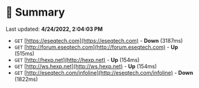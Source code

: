 # 📖 Summary
Last updated: **4/24/2022, 2:04:03 PM**

- `GET` [https://eseqtech.com](https://eseqtech.com) - **Down** (3187ms)
- `GET` [http://forum.eseqtech.com](http://forum.eseqtech.com) - **Up** (515ms)
- `GET` [http://hexp.net](http://hexp.net) - **Up** (154ms)
- `GET` [http://ws.hexp.net](http://ws.hexp.net) - **Up** (154ms)
- `GET` [http://eseqtech.com/infoline](http://eseqtech.com/infoline) - **Down** (1822ms)
